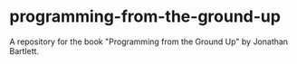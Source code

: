 # programming-from-the-ground-up
A repository for the book "Programming from the Ground Up" by Jonathan Bartlett.
